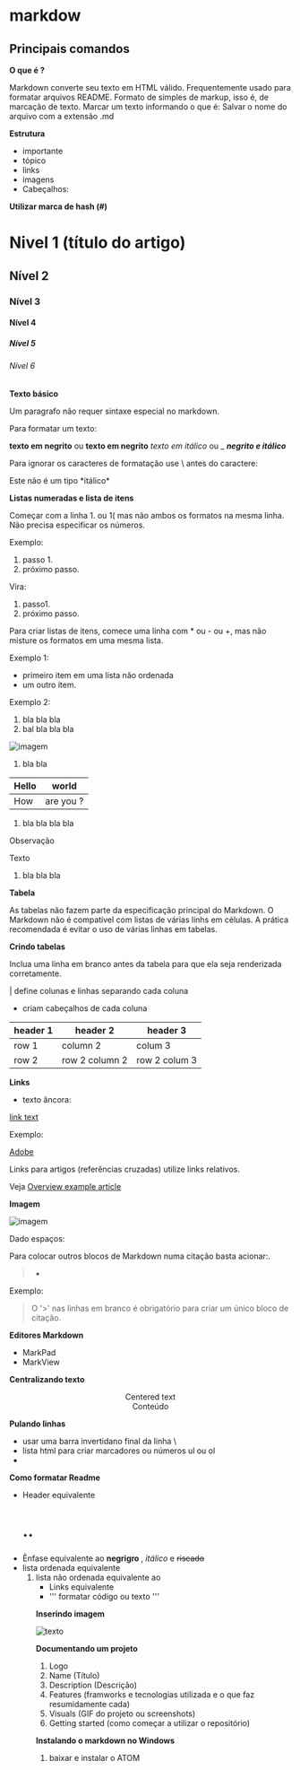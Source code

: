 # markdow
 
## Principais comandos

**O que é ?**

Markdown converte seu texto em HTML válido. Frequentemente usado para formatar arquivos README.
Formato de simples de markup, isso é, de marcação de texto. Marcar um texto informando o que é:
Salvar o nome do arquivo com a extensão .md

**Estrutura**

* importante
* tópico
* links 
* imagens
* Cabeçalhos:

**Utilizar marca de hash (#)**

# Nivel 1 (título do artigo)
## Nível 2
### Nível 3
#### Nível 4 
##### Nível 5 <h5>
###### Nível 6 <h6>

**Texto básico**

Um paragrafo nâo requer  sintaxe  especial no markdown.

Para formatar um texto:

**texto em negrito** ou __texto em negrito__ 
*texto em itálico* ou _
***negrito e itálico***

Para ignorar os caracteres de formatação use \ antes do caractere:

Este não é um tipo \*itálico\* 

**Listas numeradas e lista de itens**

Começar com a linha 1. ou 1( mas não ambos os formatos na mesma linha. Não precisa especificar os números. 

Exemplo:

1. passo 1.
1. próximo passo.

Vira:

1. passo1.
2. próximo passo.

Para criar listas de itens, comece uma linha com * ou - ou +, mas não misture os formatos em uma mesma lista.

Exemplo 1:

* primeiro item em uma lista não ordenada
* um outro item.

Exemplo 2:

1. bla bla bla
1. bal bla bla bla 

![imagem](/marcos_2021/foto.png?lang=pt-BR)
1. bla bla

| Hello | world |
|---|---|
| How | are you ? |
1. bla bla bla bla

<div class="extension note">
    <div>Observação</div>
    <div>
        <p>Texto</p>
    </div>
</div>

1. bla bla bla

**Tabela**

As tabelas não fazem parte da especificação principal do Markdown. O Markdown não é compatível com listas de várias linhs em células. A prática recomendada é evitar o uso de várias linhas em tabelas.

**Crindo tabelas**

Inclua uma linha em branco antes da tabela para que ela seja renderizada corretamente.

| define colunas e linhas separando cada coluna
- criam cabeçalhos de cada coluna

<linha em branco>
 
| header 1 | header 2 | header 3 |
|--- |--- |--- |
| row 1 | column 2 | colum 3 |
| row 2 | row 2 column 2 | row 2 colum 3 |

**Links**

* texto âncora:

[link text](link)

Exemplo:

[Adobe](www.adobe.com)

Links para artigos (referências cruzadas) utilize links relativos.

Veja [Overview example article](../../overview.md)

**Imagem**

![imagem](/marcos_2021/foto.png?lang=pt-BR)

Dado espaços:

Para colocar outros blocos de Markdown numa citação basta acionar:.

> + <space>

Exemplo:

> O '>' nas linhas em branco é obrigatório 
> para criar um único bloco de citação.
> >

**Editores Markdown**

* MarkPad
* MarkView

**Centralizando texto**

<center>Centered text</center>
<div align="center">Conteúdo</div>

**Pulando linhas**

* usar uma barra invertidano final da linha \
* lista html para criar marcadores ou números ul ou ol
* <br />

**Como formatar Readme**

* Header equivalente <h1> .. <h3>
* Ênfase equivalente ao <b> negrigro </b>, <i> itálico </i> e <strike> riscado </strike>
* lista ordenada equivalente <ol>
* lista não ordenada equivalente ao <ul>
* Links equivalente <a>
* ''' formatar código ou texto '''

**Inserindo imagem**

![texto](imagem)

**Documentando um projeto**

1. Logo
2. Name (Título)
3. Description (Descrição)
4. Features (framworks e tecnologias utilizada e o que faz resumidamente cada)
5. Visuals (GIF do projeto ou screenshots)
6. Getting started (como começar a utilizar o repositório)

**Instalando o markdown no Windows**

1. baixar e instalar o ATOM


